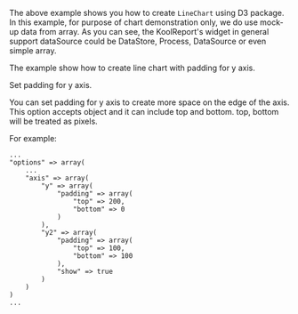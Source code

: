 The above example shows you how to create `LineChart` using D3 package. In this example, for purpose of chart demonstration only, we do use mock-up data from array. As you can see, the KoolReport's widget in general support dataSource could be DataStore, Process, DataSource or even simple array.

The example show how to create line chart with padding for y axis.

Set padding for y axis.

You can set padding for y axis to create more space on the edge of the axis. This option accepts object and it can include top and bottom. top, bottom will be treated as pixels.

For example:

    ...
    "options" => array(
        ...
        "axis" => array(
            "y" => array(
                "padding" => array(
                    "top" => 200,
                    "bottom" => 0
                )
            ),
            "y2" => array(
                "padding" => array(
                    "top" => 100,
                    "bottom" => 100
                ),
                "show" => true
            )
        )
    )
    ...
